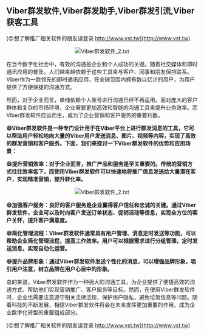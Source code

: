 ## **Viber群发软件,Viber群发助手,Viber群发引流,Viber获客工具**

[😍想了解推广相关软件的朋友请登录 http://www.vst.tw](http://www.vst.tw)

 <center><img src="https://vst.tw/MP4/tuiguang/png/0.png" alt="Viber群发软件_2.txt"></center>

在当今数字化社会中，有效的沟通是企业和个人成功的关键。随着社交媒体和即时通讯应用的普及，人们越来越依赖于这些工具来与客户、同事和朋友保持联系。Viber作为一款领先的即时通讯应用，在全球范围内拥有数以亿计的用户，为用户提供了方便快捷的沟通方式。

然而，对于企业而言，单纯依赖个人账号进行沟通已经不再适用。面对庞大的客户群体和复杂的市场环境，企业需要更加高效和智能的沟通工具来提升业务效率。而Viber群发软件应运而生，成为了企业营销和客户服务的重要利器。

**😄Viber群发软件是一种专门设计用于在Viber平台上进行群发消息的工具，它可以帮助用户轻松地向大量的Viber用户发送消息、图片、视频等内容，实现了高效的群发营销和客户服务。下面，我们来探讨一下Viber群发软件的优势和应用场景：**

**😄提升营销效率：对于企业而言，推广产品和服务是至关重要的。传统的营销方式往往效率低下，而使用Viber群发软件可以快速地将推广信息发送给大量潜在客户，实现精准营销，提升转化率。**

 <center><img src="https://vst.tw/MP4/tuiguang/png/1.png" alt="Viber群发软件_2.txt"></center>

**😄加强客户服务：良好的客户服务是企业赢得客户信任和忠诚的关键。通过Viber群发软件，企业可以及时向客户发送订单状态、促销活动等信息，实现全方位的客户关怀，提升客户满意度。**

**😄简化管理流程：Viber群发软件通常具有用户管理、消息定时发送等功能，可以帮助企业简化管理流程，提高工作效率。用户可以根据需求进行分组管理，定时发送消息，实现自动化运营。**

**😄提升品牌形象：通过Viber群发软件发送个性化的消息，可以增强品牌形象，吸引用户注意，树立品牌在用户心目中的形象。**

总的来说，Viber群发软件作为一种强大的沟通工具，为企业提供了便捷高效的沟通方式，帮助他们实现营销推广、客户服务等目标。然而，在使用Viber群发软件时，企业也需要注意遵守相关法律法规，保护用户隐私，避免垃圾信息等问题。随着科技的不断发展，相信Viber群发软件将会在未来发挥更加重要的作用，成为企业数字化转型的重要组成部分。

[😍想了解推广相关软件的朋友请登录 http://www.vst.tw](http://www.vst.tw)




